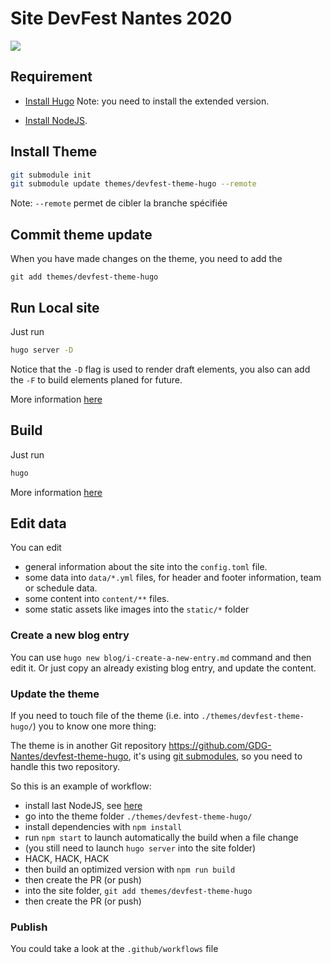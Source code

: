 # Site DevFest Nantes 2020

![](https://github.com/GDG-Nantes/devfest2020/workflows/sandbox/badge.svg)

## Requirement

- [Install Hugo](https://gohugo.io/getting-started/installing/)
  Note: you need to install the extended version.

- [Install NodeJS](https://nodejs.org/en/).

## Install Theme

```bash
git submodule init
git submodule update themes/devfest-theme-hugo --remote
```

Note: `--remote` permet de cibler la branche spécifiée

## Commit theme update

When you have made changes on the theme, you need to add the

```
git add themes/devfest-theme-hugo
```

## Run Local site

Just run

```bash
hugo server -D
```

Notice that the `-D` flag is used to render draft elements,
you also can add the `-F` to build elements planed for future.

More information [here](https://gohugo.io/commands/hugo_server/)

## Build

Just run

```bash
hugo
```

More information [here](https://gohugo.io/commands/hugo/)

## Edit data

You can edit

- general information about the site into the `config.toml` file.
- some data into `data/*.yml` files, for header and footer information, team or schedule data.
- some content into `content/**` files.
- some static assets like images into the `static/*` folder

### Create a new blog entry

You can use `hugo new blog/i-create-a-new-entry.md` command and then edit it.
Or just copy an already existing blog entry, and update the content.

### Update the theme

If you need to touch file of the theme (i.e. into `./themes/devfest-theme-hugo/`) you to know one more thing:

The theme is in another Git repository <https://github.com/GDG-Nantes/devfest-theme-hugo>,
it's using [git submodules](https://git-scm.com/book/en/v2/Git-Tools-Submodules),
so you need to handle this two repository.

So this is an example of workflow:

- install last NodeJS, see [here](https://github.com/creationix/nvm)
- go into the theme folder `./themes/devfest-theme-hugo/`
- install dependencies with `npm install`
- run `npm start` to launch automatically the build when a file change
- (you still need to launch `hugo server` into the site folder)
- HACK, HACK, HACK
- then build an optimized version with `npm run build`
- then create the PR (or push)
- into the site folder, `git add themes/devfest-theme-hugo`
- then create the PR (or push)

### Publish

You could take a look at the `.github/workflows` file
